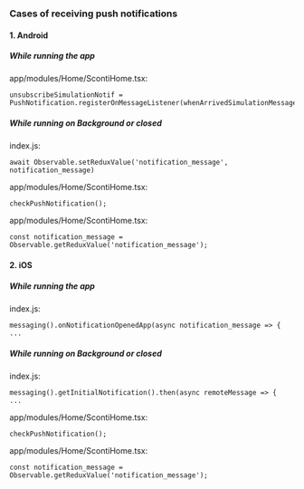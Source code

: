 ### Cases of receiving push notifications

#### 1. Android
##### While running the app

app/modules/Home/ScontiHome.tsx:  
```
unsubscribeSimulationNotif = PushNotification.registerOnMessageListener(whenArrivedSimulationMessage);
```

##### While running on Background or closed

index.js:  
```
await Observable.setReduxValue('notification_message', notification_message)
```


app/modules/Home/ScontiHome.tsx:    
```
checkPushNotification();
```

app/modules/Home/ScontiHome.tsx:     
```
const notification_message = Observable.getReduxValue('notification_message');
```


#### 2. iOS
##### While running the app


index.js:  
```
messaging().onNotificationOpenedApp(async notification_message => {  
...
```


##### While running on Background or closed



index.js:  
```
messaging().getInitialNotification().then(async remoteMessage => {  
...
```

app/modules/Home/ScontiHome.tsx:    
```
checkPushNotification();
```

app/modules/Home/ScontiHome.tsx:     
```
const notification_message = Observable.getReduxValue('notification_message');
```
